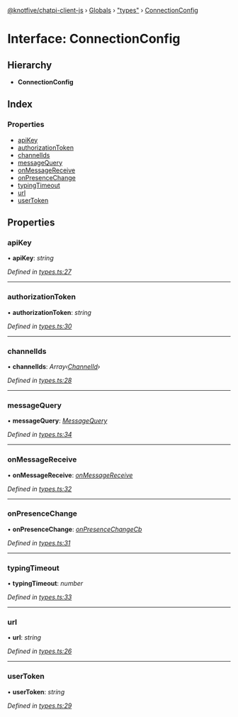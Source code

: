 [@knotfive/chatpi-client-js](../README.md) › [Globals](../globals.md) › ["types"](../modules/_types_.md) › [ConnectionConfig](_types_.connectionconfig.md)

# Interface: ConnectionConfig

## Hierarchy

* **ConnectionConfig**

## Index

### Properties

* [apiKey](_types_.connectionconfig.md#apikey)
* [authorizationToken](_types_.connectionconfig.md#authorizationtoken)
* [channelIds](_types_.connectionconfig.md#channelids)
* [messageQuery](_types_.connectionconfig.md#messagequery)
* [onMessageReceive](_types_.connectionconfig.md#onmessagereceive)
* [onPresenceChange](_types_.connectionconfig.md#onpresencechange)
* [typingTimeout](_types_.connectionconfig.md#typingtimeout)
* [url](_types_.connectionconfig.md#url)
* [userToken](_types_.connectionconfig.md#usertoken)

## Properties

###  apiKey

• **apiKey**: *string*

*Defined in [types.ts:27](https://github.com/ArcQ/chatpi/blob/1a5d982/clients/js/chatpi-client/src/types.ts#L27)*

___

###  authorizationToken

• **authorizationToken**: *string*

*Defined in [types.ts:30](https://github.com/ArcQ/chatpi/blob/1a5d982/clients/js/chatpi-client/src/types.ts#L30)*

___

###  channelIds

• **channelIds**: *Array‹[ChannelId](../modules/_types_.md#channelid)›*

*Defined in [types.ts:28](https://github.com/ArcQ/chatpi/blob/1a5d982/clients/js/chatpi-client/src/types.ts#L28)*

___

###  messageQuery

• **messageQuery**: *[MessageQuery](_types_.messagequery.md)*

*Defined in [types.ts:34](https://github.com/ArcQ/chatpi/blob/1a5d982/clients/js/chatpi-client/src/types.ts#L34)*

___

###  onMessageReceive

• **onMessageReceive**: *[onMessageReceive](_types_.onmessagereceive.md)*

*Defined in [types.ts:32](https://github.com/ArcQ/chatpi/blob/1a5d982/clients/js/chatpi-client/src/types.ts#L32)*

___

###  onPresenceChange

• **onPresenceChange**: *[onPresenceChangeCb](_types_.onpresencechangecb.md)*

*Defined in [types.ts:31](https://github.com/ArcQ/chatpi/blob/1a5d982/clients/js/chatpi-client/src/types.ts#L31)*

___

###  typingTimeout

• **typingTimeout**: *number*

*Defined in [types.ts:33](https://github.com/ArcQ/chatpi/blob/1a5d982/clients/js/chatpi-client/src/types.ts#L33)*

___

###  url

• **url**: *string*

*Defined in [types.ts:26](https://github.com/ArcQ/chatpi/blob/1a5d982/clients/js/chatpi-client/src/types.ts#L26)*

___

###  userToken

• **userToken**: *string*

*Defined in [types.ts:29](https://github.com/ArcQ/chatpi/blob/1a5d982/clients/js/chatpi-client/src/types.ts#L29)*
